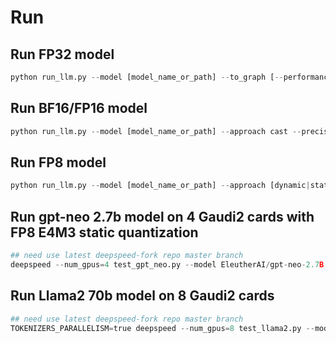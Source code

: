 # Run

## Run FP32 model
``` python
python run_llm.py --model [model_name_or_path] --to_graph [--performance]|[--accuracy --tasks lambada_openai --batch_size 8]|[--generate --max_new_tokens 10]
```

## Run BF16/FP16 model
``` python
python run_llm.py --model [model_name_or_path] --approach cast --precision [bf16|fp16]  --to_graph  [--performance]|[--accuracy --tasks lambada_openai --batch_size 8]|[--generate --max_new_tokens 10]
```

## Run FP8 model
``` python
python run_llm.py --model [model_name_or_path] --approach [dynamic|static|cast] --precision [fp8_e4m3|fp8_e5m2] --to_graph  [--performance]|[--accuracy --tasks lambada_openai --batch_size 8]|[--generate --max_new_tokens 10]
```

## Run gpt-neo 2.7b model on 4 Gaudi2 cards with FP8 E4M3 static quantization
``` python
## need use latest deepspeed-fork repo master branch
deepspeed --num_gpus=4 test_gpt_neo.py --model EleutherAI/gpt-neo-2.7B --approach static --precision fp8_e4m3 --tasks lambada_openai --batch_size 16 --accuracy --quantize
```

## Run Llama2 70b model on 8 Gaudi2 cards
``` python
## need use latest deepspeed-fork repo master branch
TOKENIZERS_PARALLELISM=true deepspeed --num_gpus=8 test_llama2.py --model /git_lfs/data/pytorch/llama2/Llama-2-70b-hf/ --approach static --precision fp8_e4m3 --tasks lambada_openai --batch_size 16 --accuracy --quantize
```
